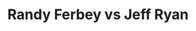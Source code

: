 ---
title: Randy Ferbey vs Jeff Ryan
player1:
  name: Ferbey, Randy
  percent: 76
  wins: 2
  losses: 0
player2:
  name: Ryan, Jeff
  percent: 76
  wins: 0
  losses: 2
games:
- player1:
    team: AB
    position: Third
    percent: 85
    win: 1
    loss: 0
  player2:
    team: MB
    position: Third
    percent: 71
    win: 0
    loss: 1
  event: Brier
  year: 2001
  draw: Round Robin(17)
  score: MB 3 - AB 7
- player1:
    team: AB
    position: Third
    percent: 67
    win: 1
    loss: 0
  player2:
    team: MB
    position: Third
    percent: 82
    win: 0
    loss: 1
  event: Brier
  year: 2001
  draw: Final(21)
  score: AB 8 - MB 4
- player1:
    team: FER
    position: Third
    percent: 78
    win: 0
    loss: 1
  player2:
    team: BUR
    position: Third
    percent: 89
    win: 1
    loss: 0
  event: Trials (Men)
  year: 2001
  draw: Round Robin(5)
  score: FER 5 - BUR 9
---